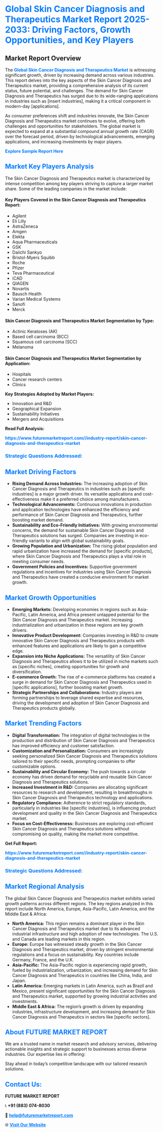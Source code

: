 <h1 style="color: #007BFF;">Global Skin Cancer Diagnosis and Therapeutics Market Report 2025-2033: Driving Factors, Growth Opportunities, and Key Players</h1>

<section id="overview">
<h2>Market Report Overview</h2>
<p>The <a href="https://www.futuremarketreport.com//industry-report/skin-cancer-diagnosis-and-therapeutics-market" style="color: #007BFF; text-decoration: none;"><strong>Global Skin Cancer Diagnosis and Therapeutics Market</strong></a> is witnessing significant growth, driven by increasing demand across various industries. This report delves into the key aspects of the Skin Cancer Diagnosis and Therapeutics market, providing a comprehensive analysis of its current status, future potential, and challenges. The demand for Skin Cancer Diagnosis and Therapeutics has surged due to its wide-ranging applications in industries such as [insert industries], making it a critical component in modern-day [applications].</p>
<p>As consumer preferences shift and industries innovate, the Skin Cancer Diagnosis and Therapeutics market continues to evolve, offering both challenges and opportunities for stakeholders. The global market is expected to expand at a substantial compound annual growth rate (CAGR) over the forecast period, driven by technological advancements, emerging applications, and increasing investments by major players.</p>
</section>

<section id="overview">
<p><a href="https://www.futuremarketreport.com//request-sample/reportId=82747" style="color: #007BFF; text-decoration: none;"><strong>Explore Sample Report Here</strong></a></p>
</section>

<section id="key-players">
<h2 style="color: #007BFF;">Market Key Players Analysis</h2>
<p>The Skin Cancer Diagnosis and Therapeutics market is characterized by intense competition among key players striving to capture a larger market share. Some of the leading companies in the market include:</p>
<h4>Key Players Covered in the Skin Cancer Diagnosis and Therapeutics Report:</h4>
<ul><li>Agilent</li><li>Eli Lilly</li><li>AstraZeneca</li><li>Amgen</li><li>Elekta</li><li>Aqua Pharmaceuticals</li><li>GSK</li><li>Daiichi Sankyo</li><li>Bristol-Myers Squibb</li><li>Roche</li><li>Pfizer</li><li>Teva Pharmaceutical</li><li>iCAD</li><li>QIAGEN</li><li>Novartis</li><li>Bausch Health</li><li>Varian Medical Systems</li><li>Sanofi</li><li>Merck</li></ul>
<h4>Skin Cancer Diagnosis and Therapeutics Market Segmentation by Type:</h4>
<ul><li>Actinic Keratoses (AK)</li><li>Based cell carcinoma (BCC)</li><li>Squamous cell carcinoma (SCC)</li><li>Melanoma</li></ul>

<h4>Skin Cancer Diagnosis and Therapeutics Market Segmentation by Application:</h4>
<ul><li>Hospitals</li><li>Cancer research centers</li><li>Clinics</li></ul>
<p><strong>Key Strategies Adopted by Market Players:</strong></p>
<ul>
<li>Innovation and R&D</li>
<li>Geographical Expansion</li>
<li>Sustainability Initiatives</li>
<li>Mergers and Acquisitions</li>
</ul>
</section>

<section>
<p><strong>Read Full Analysis: </strong></p><a href="https://www.futuremarketreport.com//industry-report/skin-cancer-diagnosis-and-therapeutics-market" style="color: #007BFF; text-decoration: none;"><strong>https://www.futuremarketreport.com//industry-report/skin-cancer-diagnosis-and-therapeutics-market</strong></a>
<h3 style="color: #007BFF;">Strategic Questions Addressed:</h3>
</section>

<section id="driving-factors">
<h2 style="color: #007BFF;">Market Driving Factors</h2>
<ul>
<li><strong>Rising Demand Across Industries:</strong> The increasing adoption of Skin Cancer Diagnosis and Therapeutics in industries such as [specific industries] is a major growth driver. Its versatile applications and cost-effectiveness make it a preferred choice among manufacturers.</li>
<li><strong>Technological Advancements:</strong> Continuous innovations in production and application technologies have enhanced the efficiency and performance of Skin Cancer Diagnosis and Therapeutics, further boosting market demand.</li>
<li><strong>Sustainability and Eco-Friendly Initiatives:</strong> With growing environmental concerns, the demand for sustainable Skin Cancer Diagnosis and Therapeutics solutions has surged. Companies are investing in eco-friendly variants to align with global sustainability goals.</li>
<li><strong>Growing Population and Urbanization:</strong> The rising global population and rapid urbanization have increased the demand for [specific products], where Skin Cancer Diagnosis and Therapeutics plays a vital role in meeting consumer needs.</li>
<li><strong>Government Policies and Incentives:</strong> Supportive government regulations and incentives for industries using Skin Cancer Diagnosis and Therapeutics have created a conducive environment for market growth.</li>
</ul>
</section>

<section id="growth-opportunities">
<h2 style="color: #007BFF;">Market Growth Opportunities</h2>
<ul>
<li><strong>Emerging Markets:</strong> Developing economies in regions such as Asia-Pacific, Latin America, and Africa present untapped potential for the Skin Cancer Diagnosis and Therapeutics market. Increasing industrialization and urbanization in these regions are key growth drivers.</li>
<li><strong>Innovative Product Development:</strong> Companies investing in R&D to create innovative Skin Cancer Diagnosis and Therapeutics products with enhanced features and applications are likely to gain a competitive edge.</li>
<li><strong>Expansion into Niche Applications:</strong> The versatility of Skin Cancer Diagnosis and Therapeutics allows it to be utilized in niche markets such as [specific niches], creating opportunities for growth and diversification.</li>
<li><strong>E-commerce Growth:</strong> The rise of e-commerce platforms has created a surge in demand for Skin Cancer Diagnosis and Therapeutics used in [specific applications], further boosting market growth.</li>
<li><strong>Strategic Partnerships and Collaborations:</strong> Industry players are forming partnerships to leverage shared expertise and resources, driving the development and adoption of Skin Cancer Diagnosis and Therapeutics products globally.</li>
</ul>
</section>

<section id="trending-factors">
<h2 style="color: #007BFF;">Market Trending Factors</h2>
<ul>
<li><strong>Digital Transformation:</strong> The integration of digital technologies in the production and distribution of Skin Cancer Diagnosis and Therapeutics has improved efficiency and customer satisfaction.</li>
<li><strong>Customization and Personalization:</strong> Consumers are increasingly seeking personalized Skin Cancer Diagnosis and Therapeutics solutions tailored to their specific needs, prompting companies to offer customizable options.</li>
<li><strong>Sustainability and Circular Economy:</strong> The push towards a circular economy has driven demand for recyclable and reusable Skin Cancer Diagnosis and Therapeutics solutions.</li>
<li><strong>Increased Investment in R&D:</strong> Companies are allocating significant resources to research and development, resulting in breakthroughs in Skin Cancer Diagnosis and Therapeutics technology and applications.</li>
<li><strong>Regulatory Compliance:</strong> Adherence to strict regulatory standards, particularly in industries like [specific industries], is influencing product development and quality in the Skin Cancer Diagnosis and Therapeutics market.</li>
<li><strong>Focus on Cost-Effectiveness:</strong> Businesses are exploring cost-efficient Skin Cancer Diagnosis and Therapeutics solutions without compromising on quality, making the market more competitive.</li>
</ul>
</section>

<section>
<p><strong>Get Full Report: </strong></p><a href="https://www.futuremarketreport.com//industry-report/skin-cancer-diagnosis-and-therapeutics-market" style="color: #007BFF; text-decoration: none;"><strong>https://www.futuremarketreport.com//industry-report/skin-cancer-diagnosis-and-therapeutics-market</strong></a>
<h3 style="color: #007BFF;">Strategic Questions Addressed:</h3>
</section>


<section id="regional-analysis">
<h2 style="color: #007BFF;">Market Regional Analysis</h2>
<p>The global Skin Cancer Diagnosis and Therapeutics market exhibits varied growth patterns across different regions. The key regions analyzed in this report include North America, Europe, Asia-Pacific, Latin America, and the Middle East & Africa:</p>
<ul>
<li><strong>North America:</strong> This region remains a dominant player in the Skin Cancer Diagnosis and Therapeutics market due to its advanced industrial infrastructure and high adoption of new technologies. The U.S. and Canada are leading markets in this region.</li>
<li><strong>Europe:</strong> Europe has witnessed steady growth in the Skin Cancer Diagnosis and Therapeutics market, driven by stringent environmental regulations and a focus on sustainability. Key countries include Germany, France, and the U.K.</li>
<li><strong>Asia-Pacific:</strong> The Asia-Pacific region is experiencing rapid growth, fueled by industrialization, urbanization, and increasing demand for Skin Cancer Diagnosis and Therapeutics in countries like China, India, and Japan.</li>
<li><strong>Latin America:</strong> Emerging markets in Latin America, such as Brazil and Mexico, present significant opportunities for the Skin Cancer Diagnosis and Therapeutics market, supported by growing industrial activities and investments.</li>
<li><strong>Middle East & Africa:</strong> The region’s growth is driven by expanding industries, infrastructure development, and increasing demand for Skin Cancer Diagnosis and Therapeutics in sectors like [specific sectors].</li>
</ul>
</section>

<footer>
<h2 style="color: #007BFF;">About FUTURE MARKET REPORT</h2>
<p>We are a trusted name in market research and advisory services, delivering actionable insights and strategic support to businesses across diverse industries. Our expertise lies in offering:</p>

<p>Stay ahead in today’s competitive landscape with our tailored research solutions.</p>

<h2 style="color: #007BFF;">Contact Us:</h2>
<p><strong>FUTURE MARKET REPORT</strong></p>
<p>📞 <strong>+91 (883) 074-8030</strong></p>
<p>📧 <strong><a href="mailto:help@futuremarketreport.com" style="color: #007BFF;">help@futuremarketreport.com</a></strong></p>
<p>🌐 <strong><a href="https://www.futuremarketreport.com/" style="color: #007BFF;">Visit Our Website</a></strong></p>
</footer>